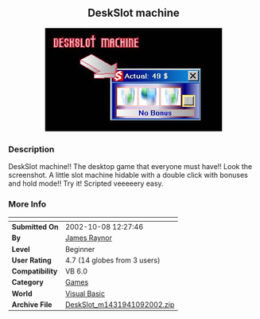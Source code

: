 ﻿<div align="center">

## DeskSlot machine

<img src="PIC2002109745345381.jpg">
</div>

### Description

DeskSlot machine!! The desktop game that everyone must have!! Look the screenshot. A little slot machine hidable with a double click with bonuses and hold mode!! Try it! Scripted veeeeery easy.
 
### More Info
 


<span>             |<span>
---                |---
**Submitted On**   |2002-10-08 12:27:46
**By**             |[James Raynor](https://github.com/Planet-Source-Code/PSCIndex/blob/master/ByAuthor/james-raynor.md)
**Level**          |Beginner
**User Rating**    |4.7 (14 globes from 3 users)
**Compatibility**  |VB 6\.0
**Category**       |[Games](https://github.com/Planet-Source-Code/PSCIndex/blob/master/ByCategory/games__1-38.md)
**World**          |[Visual Basic](https://github.com/Planet-Source-Code/PSCIndex/blob/master/ByWorld/visual-basic.md)
**Archive File**   |[DeskSlot\_m1431941092002\.zip](https://github.com/Planet-Source-Code/james-raynor-deskslot-machine__1-39663/archive/master.zip)








